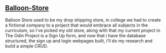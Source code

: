 ## [Balloon-Store](https://storeballoon.com/)

Balloon Store used to be my drop shipping store, in college we had to create a fictional company to a project that would embrace all subjects in the curriculum, so i've picked my old store, along with that my current project in The Odin Project is a Sign Up form, and now that i have the database structured, the sign up and login webpages built, i'll do my research and build a simple CRUD. 
